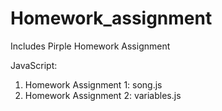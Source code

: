 # Homework_assignment
Includes Pirple Homework Assignment

JavaScript: 
1. Homework Assignment 1: song.js
2. Homework Assignment 2: variables.js

